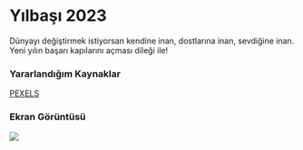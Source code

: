 <h1>Yılbaşı 2023</h1>
 <p>Dünyayı değiştirmek istiyorsan kendine inan, dostlarına inan, sevdiğine inan. Yeni yılın başarı kapılarını açması dileği ile!</p>

 <h3>Yararlandığım Kaynaklar</h3>
  <a href="https://www.pexels.com/tr-tr/arama/videos/havai%20fi%C5%9Fek/"> PEXELS</a>


 <h3>Ekran Görüntüsü</h3>
  <a href="yılbaşı.gif"></a>

 ![](yılbaşı.gif)
